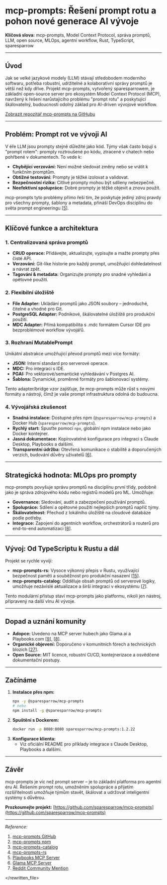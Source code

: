# mcp-prompts: Řešení prompt rotu a pohon nové generace AI vývoje

**Klíčová slova:** mcp-prompts, Model Context Protocol, správa promptů, LLM, open source, MLOps, agentní workflow, Rust, TypeScript, sparesparrow

---

## Úvod

Jak se velké jazykové modely (LLM) stávají středobodem moderního softwaru, potřeba robustní, udržitelné a kolaborativní správy promptů je větší než kdy dříve. Projekt mcp-prompts, vytvořený sparesparrowem, je základní open-source server pro ekosystém Model Context Protocol (MCP), navržený k řešení narůstajícího problému "prompt rotu" a poskytující škálovatelný, budoucnosti odolný základ pro AI-driven vývojové workflow.

[Zobrazit repozitář mcp-prompts na GitHubu](https://github.com/sparesparrow/mcp-prompts)

---

## Problém: Prompt rot ve vývoji AI

V éře LLM jsou prompty stejně důležité jako kód. Týmy však často bojují s "prompt rotem": prompty roztroušené po kódu, ztracené v chatech nebo pohřbené v dokumentech. To vede k:

- **Chybějící verzování:** Není možné sledovat změny nebo se vrátit k funkčním promptům.
- **Obtížné testování:** Prompty je těžké izolovat a validovat.
- **Bezpečnostní rizika:** Citlivé prompty mohou být sdíleny nebezpečně.
- **Neefektivní spolupráce:** Dobré prompty je těžké objevit a znovu použít.

mcp-prompts tyto problémy přímo řeší tím, že poskytuje jediný zdroj pravdy pro všechny prompty, šablony a metadata, přináší DevOps disciplínu do světa prompt engineeringu [[5](https://github.com/sparesparrow/mcp-prompts)].

---

## Klíčové funkce a architektura

### 1. Centralizovaná správa promptů

- **CRUD operace:** Přidávejte, aktualizujte, vypisujte a mažte prompty přes čisté API.
- **Verzování:** Git-like historie pro každý prompt, umožňující dohledatelnost a návrat zpět.
- **Tagování & metadata:** Organizujte prompty pro snadné vyhledání a opětovné použití.

### 2. Flexibilní úložiště

- **File Adapter:** Ukládání promptů jako JSON soubory – jednoduché, čitelné a vhodné pro Git.
- **PostgreSQL Adapter:** Podnikové, škálovatelné úložiště pro produkční použití.
- **MDC Adapter:** Přímá kompatibilita s .mdc formátem Cursor IDE pro bezproblémové workflow vývojářů.

### 3. Rozhraní MutablePrompt

Unikátní abstrakce umožňující převod promptů mezi více formáty:

- **JSON:** Interní standard pro serverové operace.
- **MDC:** Pro integraci s IDE.
- **PGAI:** Pro vektorové/semantické vyhledávání v Postgres AI.
- **Šablona:** Dynamické, proměnné formáty pro šablonovací systémy.

Tento adapter/bridge vzor zajišťuje, že mcp-prompts může růst s novými formáty a nástroji, čímž je vaše prompt infrastruktura odolná do budoucna.

### 4. Vývojářská zkušenost

- **Snadná instalace:** Dostupné přes npm (`@sparesparrow/mcp-prompts`) a Docker Hub (`sparesparrow/mcp-prompts`).
- **Rychlý start:** Spusťte pomocí `npx`, globální npm instalace nebo jako Docker kontejner.
- **Jasná dokumentace:** Kopírovatelné konfigurace pro integraci s Claude Desktop, Playbooks a dalšími.
- **Transparentní údržba:** Otevřená komunikace o stabilitě a doporučených verzích, budování důvěry uživatelů [[6](https://www.npmjs.com/package/@sparesparrow/mcp-prompts)].

---

## Strategická hodnota: MLOps pro prompty

mcp-prompts povyšuje správu promptů na disciplínu první třídy, podobně jako je správa zdrojového kódu nebo registrů modelů pro ML. Umožňuje:

- **Governance:** Sledování, audit a zabezpečení používání promptů.
- **Spolupráce:** Sdílení a opětovné použití nejlepších promptů napříč týmy.
- **Škálovatelnost:** Přechod z lokálního úložiště na cloudové databáze podle potřeby.
- **Integrace:** Zapojení do agentních workflow, orchestrátorů a routerů pro end-to-end automatizaci [[8](https://playbooks.com/mcp/sparesparrow-prompt-manager)].

---

## Vývoj: Od TypeScriptu k Rustu a dál

Projekt se rychle vyvíjí:

- **mcp-prompts-rs:** Vysoce výkonný přepis v Rustu, využívající bezpečnost paměti a souběžnost pro produkční nasazení [[15](https://github.com/sparesparrow/mcp-prompts-rs)].
- **mcp-prompts-catalog:** Odděluje obsah promptů od serverové logiky, umožňuje nezávislé aktualizace a širší integraci v ekosystému [[7](https://github.com/sparesparrow/mcp-prompts-catalog)].

Tento modulární přístup staví mcp-prompts jako platformu, nikoli jen nástroj, připravený na další vlnu AI vývoje.

---

## Dopad a uznání komunity

- **Adopce:** Uvedeno na MCP server hubech jako Glama.ai a Playbooks.com [[9](https://glama.ai/mcp/servers/@sparesparrow/mcp-prompts)], [[8](https://playbooks.com/mcp/sparesparrow-prompt-manager)].
- **Organické objevení:** Doporučeno v komunitních fórech a technických blozích [[27](https://www.reddit.com/r/ClaudeAI/comments/1jd3zdb/i_just_use_api_for_system_prompt_alternatives/)].
- **Open Source:** MIT licence, robustní CI/CD, kontejnerizace a osvědčené dokumentační postupy.

---

## Začínáme

1. **Instalace přes npm:**
   ```bash
   npx -y @sparesparrow/mcp-prompts
   # nebo
   npm install -g @sparesparrow/mcp-prompts
   ```
2. **Spuštění s Dockerem:**
   ```bash
   docker run -p 8080:8080 sparesparrow/mcp-prompts:1.2.22
   ```
3. **Konfigurace klienta:**
   - Viz oficiální README pro příklady integrace s Claude Desktop, Playbooks a dalšími.

---

## Závěr

mcp-prompts je víc než prompt server – je to základní platforma pro agentní éru AI. Řešením prompt rotu, umožněním spolupráce a přijetím rozšiřitelnosti umožňuje týmům stavět, škálovat a udržovat inteligentní systémy s důvěrou.

**Prozkoumejte projekt:** [https://github.com/sparesparrow/mcp-prompts](https://github.com/sparesparrow/mcp-prompts)

---

_Reference:_

1. [mcp-prompts GitHub](https://github.com/sparesparrow/mcp-prompts)
2. [mcp-prompts npm](https://www.npmjs.com/package/@sparesparrow/mcp-prompts)
3. [mcp-prompts-catalog](https://github.com/sparesparrow/mcp-prompts-catalog)
4. [mcp-prompts-rs](https://github.com/sparesparrow/mcp-prompts-rs)
5. [Playbooks MCP Server](https://playbooks.com/mcp/sparesparrow-prompt-manager)
6. [Glama MCP Server](https://glama.ai/mcp/servers/@sparesparrow/mcp-prompts)
7. [Reddit Community Mention](https://www.reddit.com/r/ClaudeAI/comments/1jd3zdb/i_just_use_api_for_system_prompt_alternatives/)

</rewritten_file>
